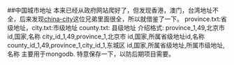 ##中国城市地址
  本来已经从政府网站爬好了，但发现香港，澳门，台湾地址不全，后来发现[china-city]这位兄弟里面很全，所以就借鉴了一下。
  province.txt:省级地址，city.txt:市级地址 county.txt: 县级地址
  介绍格式: province_1,49,北京市     id,国家,名称
        city_id_1,49,province_1,北京市   id,国家,所属省级地址id,名称
        county_id_1,49,province_1,city_id_1,东城区     id,国家,所属省级地址,所属市级地址,名称
  主要用于mongodb.
  特意保存一下，以防后期项目需要。


[china-city]: https://github.com/SSOOnline/china-city/
